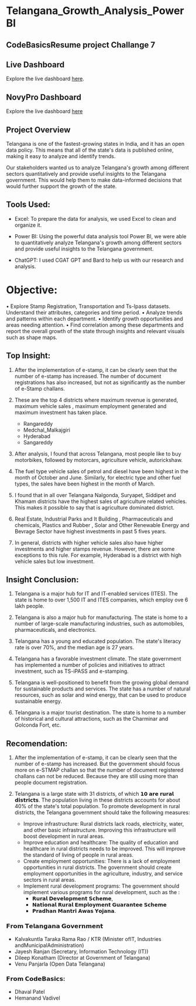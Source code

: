 # Telangana_Growth_Analysis_PowerBI

## CodeBasicsResume project Challange 7

## Live Dashboard

Explore the live dashboard [here](https://app.powerbi.com/view?r=eyJrIjoiMGJlYTgxMWEtN2ZiMy00MTRiLWFmZmMtYzgyMjM1NTNhYjU2IiwidCI6ImM2ZTU0OWIzLTVmNDUtNDAzMi1hYWU5LWQ0MjQ0ZGM1YjJjNCJ9).

## NovyPro Dashboard

Explore the live dashboard [here](https://www.novypro.com/project/atliq-hospitality-analysis--2)

## Project Overview

Telangana is one of the fastest-growing states in India, and it has an open data policy. This means that all of the state's data is published online, making it easy to analyze and identify trends.

Our stakeholders wanted us to analyze Telangana's growth among different sectors quantitatively and provide useful insights to the Telangana government. This would help them to make data-informed decisions that would further support the growth of the state.

## Tools Used:
  * Excel: To prepare the data for analysis, we used Excel to clean and organize it.

  * Power BI: Using the powerful data analysis tool Power BI, we were able to quantitatively analyze Telangana's growth among different sectors and provide useful insights to the Telangana government.

  * ChatGPT: I used CGAT GPT and Bard to help us with our research and analysis.

# Objective:
• Explore Stamp Registration, Transportation and Ts-Ipass datasets. Understand their attributes, categories and time period.
• Analyze trends and patterns within each department.
• Identify growth opportunities and areas needing attention.
• Find correlation among these departments and report the overall growth of the state through insights and relevant visuals such as shape maps.

## Top Insight:
1.  After the implementation of e-stamp, it can be clearly seen that the number of e-stamp has increased. The number of document registrations has also increased, but not as significantly as the number of e-Stamp challans.

2. These are the top 4 districts where maximum revenue is generated, maximum vehicle sales , maximum employment generated  and maximum investment has taken place.
      * Rangareddy
      * Medchal_Malkajgiri
      * Hyderabad
      * Sangareddy

3. After analysis, I found that across Telangana, most people like to buy motorbikes, followed by motorcars, agriculture vehicle, autorickshaw.

4. The fuel type vehicle sales of petrol and diesel have been highest in the month of October and June. Similarly, for electric type and other fuel types, the sales have been highest in the month of March.

5. I found that in all over Telangana Nalgonda, Suryapet, Siddipet and Khamam districts have the highest sales of agriculture related vehicles. This makes it possible to say that is agriculture dominated district.

6. Real Estate, Industrial Parks and It Building , Pharmaceuticals and chemicals, Plastics and Rubber , Solar and Other Renewable Energy and Bevrage Sector have highest investments in past 5 fives years.

7. In general, districts with higher vehicle sales also have higher investments and higher stamps revenue. However, there are some exceptions to this rule. For example, Hyderabad is a district with high vehicle sales but low investment.

## Insight Conclusion:

1. Telangana is a major hub for IT and IT-enabled services (ITES). The state is home to over 1,500 IT and ITES companies, which employ ove 6 lakh people.

2. Telangana is also a major hub for manufacturing. The state is home to a number of large-scale manufacturing industries, such as automobiles, pharmaceuticals, and electronics.

3. Telangana has a young and educated population. The state's literacy rate is over 70%, and the median age is 27 years.

4. Telangana has a favorable investment climate. The state government has implemented a number of policies and initiatives to attract investment, such as TS-iPASS and e-stamping.

5. Telangana is well-positioned to benefit from the growing global demand for sustainable products and services. The state has a number of natural resources, such as solar and wind energy, that can be used to produce sustainable energy.

6. Telangana is a major tourist destination. The state is home to a number of historical and cultural attractions, such as the Charminar and Golconda Fort, etc.

## Recomendation:
1. After the implementation of e-stamp, it can be clearly seen that the number of e-stamp has increased. But the government should focus more on e-STMAP challan so that the number of document registered challans can not be reduced. Because they are still using more than people document registration.

2. Telangana is a large state with 31 districts, of which 𝟭𝟬 𝗮𝗿𝗲 𝗿𝘂𝗿𝗮𝗹 𝗱𝗶𝘀𝘁𝗿𝗶𝗰𝘁𝘀. The population living in these districts accounts for about 40% of the state's total population. To promote development in rural districts, the Telangana government should take the following measures:
      * Improve infrastructure: Rural districts lack roads, electricity, water, and other basic infrastructure. Improving this infrastructure will boost development in rural areas.
      * Improve education and healthcare: The quality of education and healthcare in rural districts needs to be improved. This will improve the standard of living of people in rural areas.
      * Create employment opportunities: There is a lack of employment opportunities in rural districts. The government should create employment opportunities in the agriculture, industry, and service sectors in rural areas.
      * Implement rural development programs: The government should implement various programs for rural development, such as the :
         * 𝗥𝘂𝗿𝗮𝗹 𝗗𝗲𝘃𝗲𝗹𝗼𝗽𝗺𝗲𝗻𝘁 𝗦𝗰𝗵𝗲𝗺𝗲, 
         * 𝗡𝗮𝘁𝗶𝗼𝗻𝗮𝗹 𝗥𝘂𝗿𝗮𝗹 𝗘𝗺𝗽𝗹𝗼𝘆𝗺𝗲𝗻𝘁 𝗚𝘂𝗮𝗿𝗮𝗻𝘁𝗲𝗲 𝗦𝗰𝗵𝗲𝗺𝗲 
         * 𝗣𝗿𝗮𝗱𝗵𝗮𝗻 𝗠𝗮𝗻𝘁𝗿𝗶 𝗔𝘄𝗮𝘀 𝗬𝗼𝗷𝗮𝗻𝗮.

### 𝗙𝗿𝗼𝗺 𝗧𝗲𝗹𝗮𝗻𝗴𝗮𝗻𝗮 𝗚𝗼𝘃𝗲𝗿𝗻𝗺𝗲𝗻𝘁
* Kalvakuntla Taraka Rama Rao / KTR (Minister ofIT, Industries andMunicipalAdministration)
* Jayesh Ranjan (Secretary, Information Technology (IT))
* Dileep Konatham (Director at Government of Telangana)
* Venu Panjarla (Open Data Telangana)
  
### 𝗙𝗿𝗼𝗺 𝗖𝗼𝗱𝗲𝗕𝗮𝘀𝗶𝗰𝘀:
* Dhaval Patel
* Hemanand Vadivel

